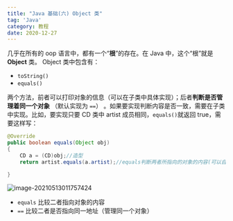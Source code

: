```yaml
---
title: "Java 基础(六) Object 类"
tag: 'Java'
category: 教程
date: 2020-12-27
---
```


几乎在所有的 oop 语言中，都有一个“**根**”的存在。在 Java 中，这个“根”就是 **Object** 类。
Object 类中包含有：

+ ```toString()```
+ ```equals()```

两个方法，前者可以打印对象的信息（可以在子类中具体实现）；后者**判断是否管理着同一个对象** （默认实现为 `==`） 。如果要实现判断内容是否一致，需要在子类中实现。比如，要实现只要 CD 类中 artist 成员相同，```equals()```就返回 true，需要这样写：

```java
@Override
public boolean equals(Object obj)
{
    CD a = (CD)obj;//造型
    return artist.equals(a.artist);//equals判断两者所指向的对象的内容(可以自己实现判断标准)而==判断的是两者的值是否相等(即是否指向同一个对象)

}
```

![image-20210513011757424](https://cdn.jsdelivr.net/npm/rikka-os@1.0.3/img/Java_abc_06.assets/image-20210513011757424.webp)

+ `equals` 比较二者指向对象的内容
+ `==` 比较二者是否指向同一地址（管理同一个对象）